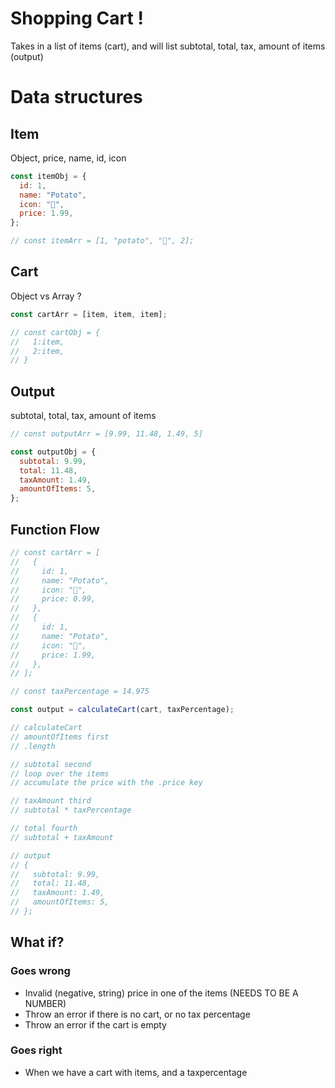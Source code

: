 # Shopping Cart !

Takes in a list of items (cart), and will list subtotal, total, tax, amount of items (output)

# Data structures

## Item

Object, price, name, id, icon

```jsx
const itemObj = {
  id: 1,
  name: "Potato",
  icon: "🥔",
  price: 1.99,
};

// const itemArr = [1, "potato", "🥔", 2];
```

## Cart

Object vs Array ?

```jsx
const cartArr = [item, item, item];

// const cartObj = {
//   1:item,
//   2:item,
// }
```

## Output

subtotal, total, tax, amount of items

```jsx
// const outputArr = [9.99, 11.48, 1.49, 5]

const outputObj = {
  subtotal: 9.99,
  total: 11.48,
  taxAmount: 1.49,
  amountOfItems: 5,
};
```

## Function Flow

```jsx
// const cartArr = [
//   {
//     id: 1,
//     name: "Potato",
//     icon: "🥔",
//     price: 0.99,
//   },
//   {
//     id: 1,
//     name: "Potato",
//     icon: "🥔",
//     price: 1.99,
//   },
// ];

// const taxPercentage = 14.975

const output = calculateCart(cart, taxPercentage);

// calculateCart
// amountOfItems first
// .length

// subtotal second
// loop over the items
// accumulate the price with the .price key

// taxAmount third
// subtotal * taxPercentage

// total fourth
// subtotal + taxAmount

// output
// {
//   subtotal: 9.99,
//   total: 11.48,
//   taxAmount: 1.49,
//   amountOfItems: 5,
// };
```

## What if?

### Goes wrong

- Invalid (negative, string) price in one of the items (NEEDS TO BE A NUMBER)
- Throw an error if there is no cart, or no tax percentage
- Throw an error if the cart is empty

### Goes right

- When we have a cart with items, and a taxpercentage
